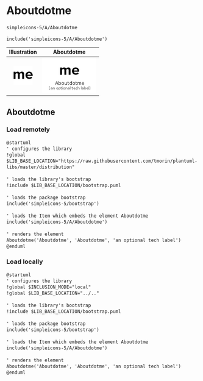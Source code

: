 # Aboutdotme


```text
simpleicons-5/A/Aboutdotme
```

```text
include('simpleicons-5/A/Aboutdotme')
```



| Illustration | Aboutdotme |
| :---: | :---: |
| ![illustration for Illustration](../../simpleicons-5/A/Aboutdotme.png) | ![illustration for Aboutdotme](../../simpleicons-5/A/Aboutdotme.Local.png) |




## Aboutdotme

### Load remotely
```plantuml
@startuml
' configures the library
!global $LIB_BASE_LOCATION="https://raw.githubusercontent.com/tmorin/plantuml-libs/master/distribution"

' loads the library's bootstrap
!include $LIB_BASE_LOCATION/bootstrap.puml

' loads the package bootstrap
include('simpleicons-5/bootstrap')

' loads the Item which embeds the element Aboutdotme
include('simpleicons-5/A/Aboutdotme')

' renders the element
Aboutdotme('Aboutdotme', 'Aboutdotme', 'an optional tech label')
@enduml
```

### Load locally
```plantuml
@startuml
' configures the library
!global $INCLUSION_MODE="local"
!global $LIB_BASE_LOCATION="../.."

' loads the library's bootstrap
!include $LIB_BASE_LOCATION/bootstrap.puml

' loads the package bootstrap
include('simpleicons-5/bootstrap')

' loads the Item which embeds the element Aboutdotme
include('simpleicons-5/A/Aboutdotme')

' renders the element
Aboutdotme('Aboutdotme', 'Aboutdotme', 'an optional tech label')
@enduml
```

